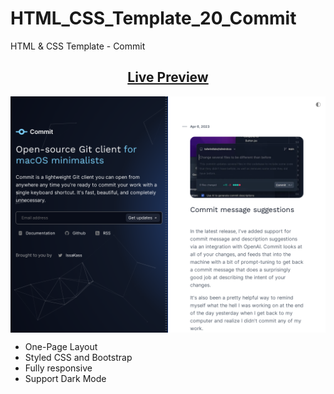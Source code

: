 # HTML_CSS_Template_20_Commit
HTML &amp; CSS Template - Commit

<h2 align="center"><a href="https://issakass.github.io/HTML_CSS_Template_20_Commit/">Live Preview</a></h2>
<img align="center" src="preview.png" alt="Preview Image" />
<br/>

- One-Page Layout
- Styled CSS and Bootstrap
- Fully responsive
- Support Dark Mode
